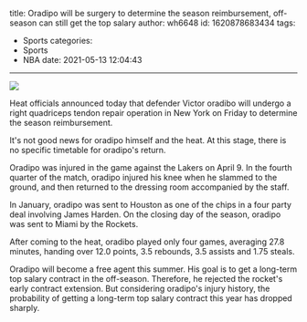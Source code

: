 title: Oradipo will be surgery to determine the season reimbursement, off-season can still get the top salary
author: wh6648
id: 1620878683434
tags: 
- Sports
categories: 
- Sports
- NBA
date: 2021-05-13 12:04:43
---
![](https://p7.itc.cn/q_70/images01/20210513/5ee7192df996488b935ba1b24dc952a1.jpeg)


Heat officials announced today that defender Victor oradibo will undergo a right quadriceps tendon repair operation in New York on Friday to determine the season reimbursement.

It's not good news for oradipo himself and the heat. At this stage, there is no specific timetable for oradipo's return.

Oradipo was injured in the game against the Lakers on April 9. In the fourth quarter of the match, oradipo injured his knee when he slammed to the ground, and then returned to the dressing room accompanied by the staff.

In January, oradipo was sent to Houston as one of the chips in a four party deal involving James Harden. On the closing day of the season, oradipo was sent to Miami by the Rockets.

After coming to the heat, oradibo played only four games, averaging 27.8 minutes, handing over 12.0 points, 3.5 rebounds, 3.5 assists and 1.75 steals.

Oradipo will become a free agent this summer. His goal is to get a long-term top salary contract in the off-season. Therefore, he rejected the rocket's early contract extension. But considering oradipo's injury history, the probability of getting a long-term top salary contract this year has dropped sharply.

